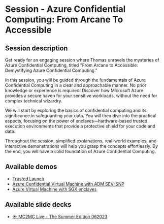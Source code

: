 # Session - Azure Confidential Computing: From Arcane To Accessible

## Session description

Get ready for an engaging session where Thomas unravels the mysteries of Azure Confidential Computing, titled "From Arcane to Accessible: Demystifying Azure Confidential Computing."

In this session, you will be guided through the fundamentals of Azure Confidential Computing in a clear and approachable manner. No prior knowledge or experience is required! Discover how Microsoft Azure provides a secure haven for your sensitive workloads, without the need for complex technical wizardry.

We will start by exploring the basics of confidential computing and its significance in safeguarding your data. You will then dive into the practical aspects, focusing on the power of enclaves—hardware-based trusted execution environments that provide a protective shield for your code and data.

Throughout the session, simplified explanations, real-world examples, and interactive demonstrations will help you grasp the concepts effortlessly. By the end, you will have a solid foundation of Azure Confidential Computing.

## Available demos

- [Trusted Launch](demos/trusted-launch/readme.md)
- [Azure Confidential Virtual Machine with ADM SEV-SNP](demos/confidential-vm-amd/readme.md)
- [Azure Virtual Machine with SGX enclaves](demos/vms-with-app-enclaves/readme.md)

## Available slide decks

- [☀️ MC2MC Live - The Summer Edition 062023](Confidential-Computing-From-Arcane-To-Accessible.pdf)
